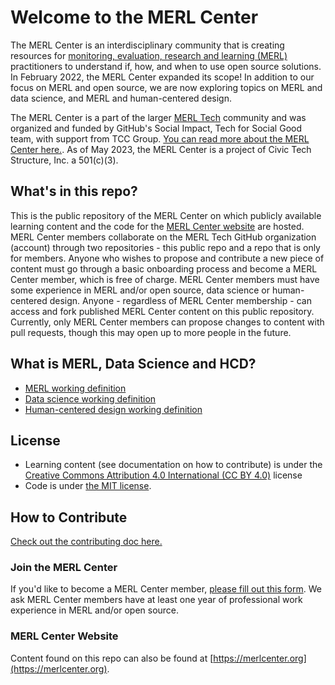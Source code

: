 # Welcome to the MERL Center
The MERL Center is an interdisciplinary community that is creating resources for [monitoring, evaluation, research and learning (MERL)](https://github.com/merlcenter/MERL-Center-public/blob/main/MERLdefinition.md) practitioners to understand if, how, and when to use open source solutions. In February 2022, the MERL Center expanded its scope! In addition to our focus on MERL and open source, we are now exploring topics on MERL and data science, and MERL and human-centered design. 

The MERL Center is a part of the larger [MERL Tech](https://merltech.org) community and was organized and funded by GitHub's Social Impact, Tech for Social Good team, with support from TCC Group. [You can read more about the MERL Center here.](https://socialimpact.github.com/insights/collaboration-power-merl-center/).  As of May 2023, the MERL Center is a project of Civic Tech Structure, Inc. a 501(c)(3).

## What's in this repo?
This is the public repository of the MERL Center on which publicly available learning content and the code for the [MERL Center website](https://merlcenter.org) are hosted. MERL Center members collaborate on the MERL Tech GitHub organization (account) through two repositories - this public repo and a repo that is only for members. Anyone who wishes to propose and contribute a new piece of content must go through a basic onboarding process and become a MERL Center member, which is free of charge. MERL Center members must have some experience in MERL and/or open source, data science or human-centered design. Anyone - regardless of MERL Center membership - can access and fork published MERL Center content on this public repository. Currently, only MERL Center members can propose changes to content with pull requests, though this may open up to more people in the future.

## What is MERL, Data Science and HCD?
- [MERL working definition](MERLdefinition.md)
- [Data science working definition](data-science-definition.md)
- [Human-centered design working definition](human-centered-design-definition.md)

## License
- Learning content (see documentation on how to contribute) is under the [Creative Commons Attribution 4.0 International (CC BY 4.0)](https://creativecommons.org/licenses/by/4.0/) license
- Code is under [the MIT license](LICENSE).

## How to Contribute
[Check out the contributing doc here.](https://github.com/merlcenter/MERL-Center-public/blob/main/Contributing.md)

### Join the MERL Center
If you'd like to become a MERL Center member, [please fill out this form](https://forms.gle/ULFWYt6y4fkw2FH28). We ask MERL Center members have at least one year of professional work experience in MERL and/or open source.

### MERL Center Website
Content found on this repo can also be found at [https://merlcenter.org](https://merlcenter.org).
